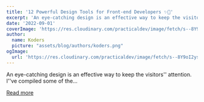 ```yaml
---
title: '12 Powerful Design Tools for Front-end Developers ✨💯'
excerpt: 'An eye-catching design is an effective way to keep the visitors'' attention. I''ve compiled some of the...'
date: '2022-09-01'
coverImage: 'https://res.cloudinary.com/practicaldev/image/fetch/s--8Y9oI2ys--/c_imagga_scale,f_auto,fl_progressive,h_420,q_auto,w_1000/https://dev-to-uploads.s3.amazonaws.com/uploads/articles/g5u88d0211gig3lnczby.png'
author:
  name: Koders
  picture: "assets/blog/authors/koders.png"
ogImage:
  url: 'https://res.cloudinary.com/practicaldev/image/fetch/s--8Y9oI2ys--/c_imagga_scale,f_auto,fl_progressive,h_420,q_auto,w_1000/https://dev-to-uploads.s3.amazonaws.com/uploads/articles/g5u88d0211gig3lnczby.png'
---
```


An eye-catching design is an effective way to keep the visitors'' attention. I''ve compiled some of the...

[Read more](https://dev.to/madza/12-powerful-design-tools-for-front-end-developers-5acf)
